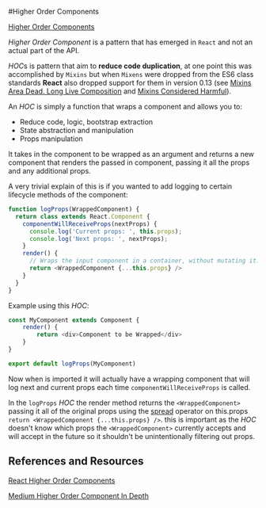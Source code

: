 #Higher Order Components

[Higher Order Components](https://reactjs.org/docs/higher-order-components.html)

*Higher Order Component* is a pattern that has emerged in `React` and not an actual part of the API.

*HOC*s is pattern that aim to **reduce code duplication**, at one point this was accomplished by `Mixins` but when `Mixens`
were dropped from the ES6 class standards **React** also dropped support for them in version 0.13 
(see [Mixins Area Dead. Long Live Composition](https://medium.com/@dan_abramov/mixins-are-dead-long-live-higher-order-components-94a0d2f9e750)
and [Mixins Considered Harmful](https://reactjs.org/blog/2016/07/13/mixins-considered-harmful.html)).

An *HOC* is simply a function that wraps a component and allows you to:
- Reduce code, logic, bootstrap extraction
- State abstraction and manipulation
- Props manipulation

It takes in the component to be wrapped as an argument and returns a new component that renders the passed in component,
 passing it all the props and any additional props.

A very trivial explain of this is if you wanted to add logging to certain lifecycle methods of the component:

```javascript 1.8
function logProps(WrappedComponent) {
  return class extends React.Component {
    componentWillReceiveProps(nextProps) {
      console.log('Current props: ', this.props);
      console.log('Next props: ', nextProps);
    }
    render() {
      // Wraps the input component in a container, without mutating it. Good!
      return <WrappedComponent {...this.props} />
    }
  }
}
```

Example using this *HOC*:

```javascript 1.8
const MyComponent extends Component {
	render() {
		return <div>Component to be Wrapped</div>
	}
}

export default logProps(MyComponent)
```

Now when <MyComponent> is imported it will actually have a wrapping component that will log next and current props each time 
`componentWillReceiveProps` is called.

In the `logProps` *HOC* the render method returns the `<WrappedComponent>` passing it all of the original props using the
 [spread](../../1_es6/9_spread/spread.md#sperad-operator) operator on this.props `return <WrappedComponent {...this.props} />`.
 this is important as the *HOC* doesn't know which props the `<WrappedComponent>` currently accepts and will accept in the
 future so it shouldn't be unintentionally filtering out props.
 


## References and Resources

[React Higher Order Components](https://reactjs.org/docs/higher-order-components.html)


[Medium Higher Order Component In Depth](https://medium.com/@franleplant/react-higher-order-components-in-depth-cf9032ee6c3e)